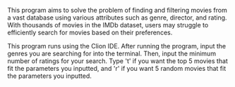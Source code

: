 This program aims to solve the problem of finding and filtering movies from a vast database using various attributes such as genre, director, and rating. With thousands of movies in the IMDb dataset, users may struggle to efficiently search for movies based on their preferences.

This program runs using the Clion IDE. After running the program, input the genres you are searching for into the terminal. Then, input the minimum number of ratings for your search. Type 't' if you want the top 5 movies that fit the parameters you inputted, and 'r' if you want 5 random movies that fit the parameters you inputted.
